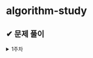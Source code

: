 # algorithm-study


## ✔ 문제 풀이
  <details>
  <summary>1주차</summary>
  <div markdown="1">

  ### 23.11.07 화요일
  
  | 이름 | 문제 1   | 정답코드/시간 | 문제  2  | 정답코드/시간 |
  | :--: | :-----------:  | :-----:  | :-----------:  | :-----:  | 
  | 김도형 | [백준 17070_파이프 옮기기1](https://www.acmicpc.net/problem/17070)  | 깃헙 링크 첨부 / 23.11.07 5pm | [백준 17070_파이프 옮기기1](https://www.acmicpc.net/problem/17070)  | 깃헙 링크 첨부 / 23.11.07 5pm |
  | 신민선 | [백준 17070_파이프 옮기기1](https://www.acmicpc.net/problem/17070)  | 깃헙 링크 첨부 / 23.11.07 5pm | [백준 17070_파이프 옮기기1](https://www.acmicpc.net/problem/17070)  | 깃헙 링크 첨부 / 23.11.07 5pm |
  | 이명범 | [백준 17070_파이프 옮기기1](https://www.acmicpc.net/problem/17070)  | 깃헙 링크 첨부 / 23.11.07 5pm | [백준 17070_파이프 옮기기1](https://www.acmicpc.net/problem/17070)  | 깃헙 링크 첨부 / 23.11.07 5pm |
  | 이수민 | [백준 17070_파이프 옮기기1](https://www.acmicpc.net/problem/17070)  | 깃헙 링크 첨부 / 23.11.07 5pm | [백준 17070_파이프 옮기기1](https://www.acmicpc.net/problem/17070)  | 깃헙 링크 첨부 / 23.11.07 5pm |
  | 이승민 | [백준 17070_파이프 옮기기1](https://www.acmicpc.net/problem/17070)  | 깃헙 링크 첨부 / 23.11.07 5pm | [백준 17070_파이프 옮기기1](https://www.acmicpc.net/problem/17070)  | 깃헙 링크 첨부 / 23.11.07 5pm |


  </div>
  </details>
